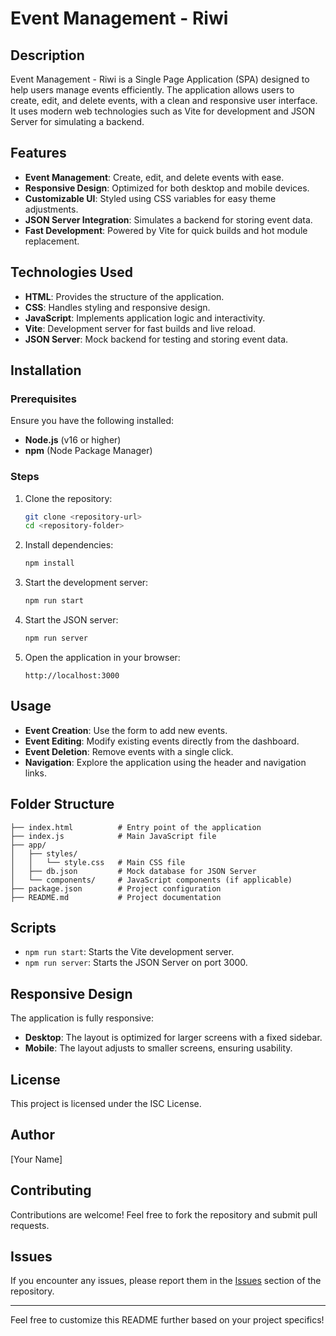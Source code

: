 # Event Management - Riwi

## Description
Event Management - Riwi is a Single Page Application (SPA) designed to help users manage events efficiently. The application allows users to create, edit, and delete events, with a clean and responsive user interface. It uses modern web technologies such as Vite for development and JSON Server for simulating a backend.

## Features
- **Event Management**: Create, edit, and delete events with ease.
- **Responsive Design**: Optimized for both desktop and mobile devices.
- **Customizable UI**: Styled using CSS variables for easy theme adjustments.
- **JSON Server Integration**: Simulates a backend for storing event data.
- **Fast Development**: Powered by Vite for quick builds and hot module replacement.

## Technologies Used
- **HTML**: Provides the structure of the application.
- **CSS**: Handles styling and responsive design.
- **JavaScript**: Implements application logic and interactivity.
- **Vite**: Development server for fast builds and live reload.
- **JSON Server**: Mock backend for testing and storing event data.

## Installation

### Prerequisites
Ensure you have the following installed:
- **Node.js** (v16 or higher)
- **npm** (Node Package Manager)

### Steps
1. Clone the repository:
   ```bash
   git clone <repository-url>
   cd <repository-folder>
   ```

2. Install dependencies:
   ```bash
   npm install
   ```

3. Start the development server:
   ```bash
   npm run start
   ```

4. Start the JSON server:
   ```bash
   npm run server
   ```

5. Open the application in your browser:
   ```
   http://localhost:3000
   ```

## Usage
- **Event Creation**: Use the form to add new events.
- **Event Editing**: Modify existing events directly from the dashboard.
- **Event Deletion**: Remove events with a single click.
- **Navigation**: Explore the application using the header and navigation links.

## Folder Structure
```
├── index.html          # Entry point of the application
├── index.js            # Main JavaScript file
├── app/
│   ├── styles/
│   │   └── style.css   # Main CSS file
│   ├── db.json         # Mock database for JSON Server
│   └── components/     # JavaScript components (if applicable)
├── package.json        # Project configuration
├── README.md           # Project documentation
```

## Scripts
- `npm run start`: Starts the Vite development server.
- `npm run server`: Starts the JSON Server on port 3000.

## Responsive Design
The application is fully responsive:
- **Desktop**: The layout is optimized for larger screens with a fixed sidebar.
- **Mobile**: The layout adjusts to smaller screens, ensuring usability.

## License
This project is licensed under the ISC License.

## Author
[Your Name]

## Contributing
Contributions are welcome! Feel free to fork the repository and submit pull requests.

## Issues
If you encounter any issues, please report them in the [Issues](https://github.com/your-repo/issues) section of the repository.

---

Feel free to customize this README further based on your project specifics!
